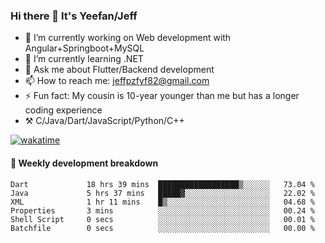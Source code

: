 ### Hi there 👋 It's Yeefan/Jeff

- 🔭 I’m currently working on Web development with Angular+Springboot+MySQL
- 🌱 I’m currently learning .NET
- 💬 Ask me about Flutter/Backend development
- 📫 How to reach me: jeffpzfyf82@gmail.com
- ⚡ Fun fact: My cousin is 10-year younger than me but has a longer coding experience
- ⚒️ C/Java/Dart/JavaScript/Python/C++


[![wakatime](https://wakatime.com/badge/user/382c7b70-226f-4509-aedd-02fe766c9d23.svg)](https://wakatime.com/@382c7b70-226f-4509-aedd-02fe766c9d23)

#### 📝 Weekly development breakdown

<!--START_SECTION:waka-->

```text
Dart             18 hrs 39 mins  ██████████████████▒░░░░░░   73.04 %
Java             5 hrs 37 mins   █████▓░░░░░░░░░░░░░░░░░░░   22.02 %
XML              1 hr 11 mins    █▒░░░░░░░░░░░░░░░░░░░░░░░   04.68 %
Properties       3 mins          ░░░░░░░░░░░░░░░░░░░░░░░░░   00.24 %
Shell Script     0 secs          ░░░░░░░░░░░░░░░░░░░░░░░░░   00.01 %
Batchfile        0 secs          ░░░░░░░░░░░░░░░░░░░░░░░░░   00.00 %
```

<!--END_SECTION:waka-->
